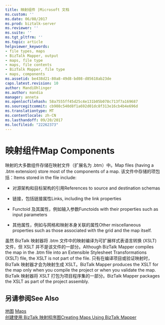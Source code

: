 ```yaml
---
title: 映射组件 |Microsoft 文档
ms.custom: ''
ms.date: 06/08/2017
ms.prod: biztalk-server
ms.reviewer: ''
ms.suite: ''
ms.tgt_pltfrm: ''
ms.topic: article
helpviewer_keywords:
- file types, maps
- BizTalk Mapper, output
- maps, file type
- maps, file contents
- BizTalk Mapper, file type
- maps, components
ms.assetid: be438d21-80a8-49d8-bd08-d85618ab23de
caps.latest.revision: 10
author: MandiOhlinger
ms.author: mandia
manager: anneta
ms.openlocfilehash: 58a7555ff45d25c4e131b05b078c713f7a169687
ms.sourcegitcommit: cb908c540d8f1a692d01dc8f313e16cb4b4e696d
ms.translationtype: MT
ms.contentlocale: zh-CN
ms.lasthandoff: 09/20/2017
ms.locfileid: "22262373"
---
```

# <a name="map-components"></a><span data-ttu-id="b24be-102">映射组件</span><span class="sxs-lookup"><span data-stu-id="b24be-102">Map Components</span></span>
<span data-ttu-id="b24be-103">映射的大多数组件存储在映射文件（扩展名为 .btm）中。</span><span class="sxs-lookup"><span data-stu-id="b24be-103">Map files (having a .btm extension) store most of the components of a map.</span></span> <span data-ttu-id="b24be-104">该文件中存储的项包括：</span><span class="sxs-lookup"><span data-stu-id="b24be-104">Items stored in the file include:</span></span>  
  
-   <span data-ttu-id="b24be-105">对源架构和目标架构的引用</span><span class="sxs-lookup"><span data-stu-id="b24be-105">References to source and destination schemas</span></span>  
  
-   <span data-ttu-id="b24be-106">链接，包括链接属性</span><span class="sxs-lookup"><span data-stu-id="b24be-106">Links, including the link properties</span></span>  
  
-   <span data-ttu-id="b24be-107">Functoid 及其属性，例如输入参数</span><span class="sxs-lookup"><span data-stu-id="b24be-107">Functoids with their properties such as input parameters</span></span>  
  
-   <span data-ttu-id="b24be-108">其他属性，例如与网格和映射本身关联的属性</span><span class="sxs-lookup"><span data-stu-id="b24be-108">Other miscellaneous properties such as those associated with the grid and the map itself.</span></span>  
  
 <span data-ttu-id="b24be-109">虽然 BizTalk 映射器将 .btm 文件中的映射编译为可扩展样式表语言转换 (XSLT) 文件，但 XSLT 并不是该文件的一部分。</span><span class="sxs-lookup"><span data-stu-id="b24be-109">Although BizTalk Mapper compiles the map in the .btm file into an Extensible Stylesheet Transformations (XSLT) file, the XSLT is not part of the file.</span></span> <span data-ttu-id="b24be-110">只有在编译项目或验证映射时，BizTalk 映射器才会为映射生成 XSLT。</span><span class="sxs-lookup"><span data-stu-id="b24be-110">BizTalk Mapper produces the XSLT for the map only when you compile the project or when you validate the map.</span></span> <span data-ttu-id="b24be-111">BizTalk 映射器将 XSLT 打包为项目程序集的一部分。</span><span class="sxs-lookup"><span data-stu-id="b24be-111">BizTalk Mapper packages the XSLT as part of the project assembly.</span></span>  
  
## <a name="see-also"></a><span data-ttu-id="b24be-112">另请参阅</span><span class="sxs-lookup"><span data-stu-id="b24be-112">See Also</span></span>  
 <span data-ttu-id="b24be-113">[地图](../core/maps.md) </span><span class="sxs-lookup"><span data-stu-id="b24be-113">[Maps](../core/maps.md) </span></span>  
 [<span data-ttu-id="b24be-114">创建使用 BizTalk 映射程序图</span><span class="sxs-lookup"><span data-stu-id="b24be-114">Creating Maps Using BizTalk Mapper</span></span>](../core/creating-maps-using-biztalk-mapper.md)